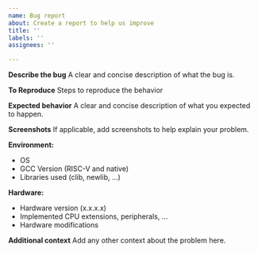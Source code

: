 ```yaml
---
name: Bug report
about: Create a report to help us improve
title: ''
labels: ''
assignees: ''

---
```


**Describe the bug**
A clear and concise description of what the bug is.

**To Reproduce**
Steps to reproduce the behavior

**Expected behavior**
A clear and concise description of what you expected to happen.

**Screenshots**
If applicable, add screenshots to help explain your problem.

**Environment:**
 - OS
 - GCC Version (RISC-V and native)
 - Libraries used (clib, newlib, ...)

**Hardware:**
 - Hardware version (x.x.x.x)
 - Implemented CPU extensions, peripherals, ...
 - Hardware modifications

**Additional context**
Add any other context about the problem here.

